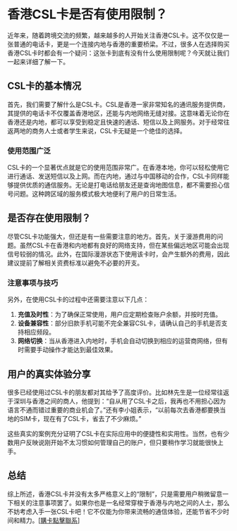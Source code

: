 # 香港CSL卡是否有使用限制？

近年来，随着跨境交流的频繁，越来越多的人开始关注香港CSL卡。这不仅仅是一张普通的电话卡，更是一个连接内地与香港的重要桥梁。不过，很多人在选择购买香港CSL卡时都会有一个疑问：这张卡到底有没有什么使用限制呢？今天就让我们一起来详细了解一下。

## CSL卡的基本情况

首先，我们需要了解什么是CSL卡。CSL是香港一家非常知名的通讯服务提供商，其提供的电话卡不仅覆盖香港地区，还能与内地网络无缝对接。这意味着无论你在香港还是内地，都可以享受到稳定且快速的通话、短信以及上网服务。对于经常往返两地的商务人士或者学生来说，CSL卡无疑是一个绝佳的选择。

### 使用范围广泛

CSL卡的一个显著优点就是它的使用范围非常广。在香港本地，你可以轻松使用它进行通话、发送短信以及上网。而在内地，通过与中国移动的合作，CSL卡同样能够提供优质的通信服务。无论是打电话给朋友还是查询地图信息，都不需要担心信号问题。这种跨区域的服务模式极大地便利了用户的日常生活。

## 是否存在使用限制？

尽管CSL卡功能强大，但还是有一些需要注意的地方。首先，关于漫游费用的问题。虽然CSL卡在香港和内地都有良好的网络支持，但在某些偏远地区可能会出现信号较弱的情况。此外，在国际漫游状态下使用该卡时，会产生额外的费用，因此建议提前了解相关资费标准以避免不必要的开支。

### 注意事项与技巧

另外，在使用CSL卡的过程中还需要注意以下几点：
1. **充值及时性**：为了确保正常使用，用户应定期检查账户余额，并按时充值。
2. **设备兼容性**：部分旧款手机可能不完全兼容CSL卡，请确认自己的手机是否支持相应频段。
3. **网络切换**：当从香港进入内地时，手机会自动切换到相应的运营商网络，但有时需要手动操作才能达到最佳效果。

## 用户的真实体验分享

很多已经使用过CSL卡的朋友都对其给予了高度评价。比如林先生是一位经常往返于深圳与香港之间的商人，他提到：“自从用了CSL卡之后，我再也不用担心因为语言不通而错过重要的商业机会了。”还有李小姐表示，“以前每次去香港都要换当地的SIM卡，现在有了CSL卡，省去了不少麻烦。”

这些真实的案例充分证明了CSL卡在实际应用中的便捷性和实用性。当然，也有少数用户反映说刚开始不太习惯如何管理自己的账户，但只要稍作学习就能很快上手。

## 总结

综上所述，香港CSL卡并没有太多严格意义上的“限制”，只是需要用户稍微留意一下相关的注意事项罢了。如果你也是一名经常穿梭于香港与内地之间的人士，那么不妨考虑入手一张CSL卡吧！它不仅能为你带来流畅的通信体验，还能节省不少时间和精力。[[購卡點擊聯系](https://t.me/s/SXDXQF)]